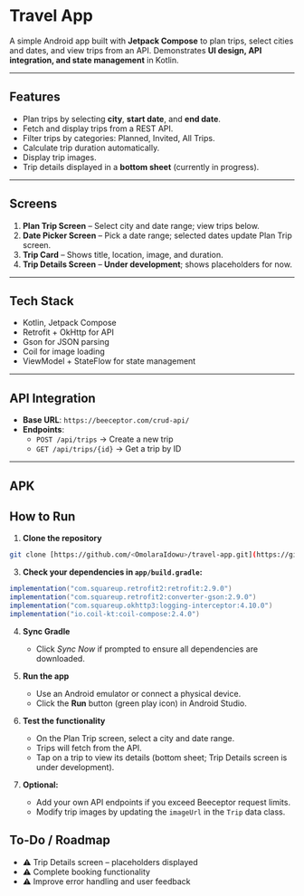 # Travel App

A simple Android app built with **Jetpack Compose** to plan trips, select cities and dates, and view trips from an API. Demonstrates **UI design, API integration, and state management** in Kotlin.

---

## Features

- Plan trips by selecting **city**, **start date**, and **end date**.
- Fetch and display trips from a REST API.
- Filter trips by categories: Planned, Invited, All Trips.
- Calculate trip duration automatically.
- Display trip images.
- Trip details displayed in a **bottom sheet** (currently in progress).

---

## Screens

1. **Plan Trip Screen** – Select city and date range; view trips below.
2. **Date Picker Screen** – Pick a date range; selected dates update Plan Trip screen.
3. **Trip Card** – Shows title, location, image, and duration.
4. **Trip Details Screen** – **Under development**; shows placeholders for now.

---

## Tech Stack

- Kotlin, Jetpack Compose
- Retrofit + OkHttp for API
- Gson for JSON parsing
- Coil for image loading
- ViewModel + StateFlow for state management

---

## API Integration

- **Base URL**: `https://beeceptor.com/crud-api/`
- **Endpoints**:
    - `POST /api/trips` → Create a new trip
    - `GET /api/trips/{id}` → Get a trip by ID

---

## APK




## How to Run

1. **Clone the repository**

```bash
git clone [https://github.com/<OmolaraIdowu>/travel-app.git](https://github.com/OmolaraIdowu/Travel-App.git)]
```

3. **Check your dependencies in `app/build.gradle`:**  

```gradle
implementation("com.squareup.retrofit2:retrofit:2.9.0")
implementation("com.squareup.retrofit2:converter-gson:2.9.0")
implementation("com.squareup.okhttp3:logging-interceptor:4.10.0")
implementation("io.coil-kt:coil-compose:2.4.0")
```
4. **Sync Gradle**
    - Click *Sync Now* if prompted to ensure all dependencies are downloaded.

5. **Run the app**
    - Use an Android emulator or connect a physical device.
    - Click the **Run** button (green play icon) in Android Studio.

6. **Test the functionality**
    - On the Plan Trip screen, select a city and date range.
    - Trips will fetch from the API.
    - Tap on a trip to view its details (bottom sheet; Trip Details screen is under development).

7. **Optional:**
    - Add your own API endpoints if you exceed Beeceptor request limits.
    - Modify trip images by updating the `imageUrl` in the `Trip` data class.
   
## To-Do / Roadmap

- ⚠️ Trip Details screen – placeholders displayed
- ⚠️ Complete booking functionality
- ⚠️ Improve error handling and user feedback
